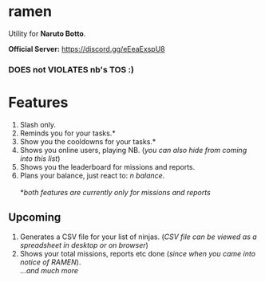 # ramen

Utility for **Naruto Botto**.

**Official Server:** https://discord.gg/eEeaExspU8

### DOES not VIOLATES nb's TOS :)

# Features
1. Slash only.
2. Reminds you for your tasks.*
3. Show you the cooldowns for your tasks.*
4. Shows you online users, playing NB. (*you can also hide from coming into this list*)
5. Shows you the leaderboard for missions and reports.
6. Plans your balance, just react to: *n balance*.<br><br>
**both features are currently only for missions and reports*

## Upcoming
1. Generates a CSV file for your list of ninjas. (*CSV file can be viewed as a spreadsheet in desktop or on browser*)
2. Shows your total missions, reports etc done (*since when you came into notice of RAMEN*).<br>
*...and much more*
